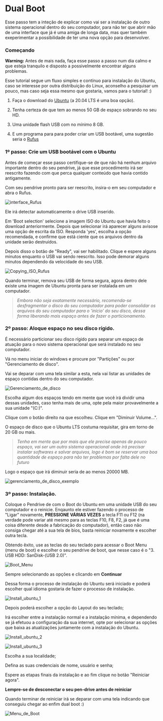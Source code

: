 # Dual Boot

Esse passo tem a inteção de explicar como vai ser a instalação de outro sistema operacional dentro do seu computador, para não ter que abrir mão de uma interface que já é uma amiga de longa data, mas quer também exeperimentar a possibilidade de ter uma nova opção para desenvolver.

### Começando

**Warning:** Antes de mais nada, faça esse passo a passo num dia calmo e que esteja tranquilo e disposto a possivelmente encontrar alguns problemas.

Esse tutorial segue um fluxo simples e contínuo para instalação do Ubuntu, caso se interesse por outra distribuição do Linux, aconselho a pesquisar um pouco, mas caso seja essa mesmo que gostaria, vamos para o tutorial! :)

1. Faça o download do [Ubuntu](https://ubuntu.com/#download) (a 20.04 LTS é uma boa opção).

2. Tenha certeza de que tem ao menos 50 GB de espaço sobrando no seu HD.

3. Uma unidade flash USB com no mínimo 8 GB.

4. E um programa para para poder criar um USB bootável, uma sugestão seria o [Rufus](https://rufus.ie/)

### 1º passo: Crie um USB bootável com o Ubuntu

Antes de começar esse passo certifique-se de que não há nenhum arquivo importante dentro do seu pendrive, já que esse procedimento irá ser reescrito fazendo com que perca qualquer conteúdo que havia contido antigamente.

Com seu pendrive pronto para ser reescrito, insira-o em seu computador e abra o Rufus.

![interface_Rufus](../Imagens/Rufus_1.png)

Ele irá detectar automaticamente o drive USB inserido.

Em 'Boot selection' selecione a imagem ISO do Ubuntu que havia feito o download anteriormente. Depois que selecionar irá aparecer alguns avisose uma opção de escrita da ISO. Responda 'yes', escolha a opção recomendada, e confirme que está ciente que os arquivos dentro da unidade serão destruídos.

Depois disso o botão de "Ready", vai ser habilitado.
Clique e espere alguns minutos enquanto o USB vai sendo reescrito.
Isso pode demorar alguns minutos dependendo da velocidade do seu USB.

![Copying_ISO_Rufus](../Imagens/Rufus_2.png)

Quando terminar, remova seu USB de forma segura, agora dentro dele existe uma imagem de Ubuntu pronta para ser instalada em um computador.

> *Embora não seja exatamente necessário, recomenda-se desfragmentar o disco do seu computador para poder consolidar os arquivos do seu computador para o 'início' do seu disco, dessa forma liberando mais espaço antes de fazer o particionamento.*

### 2º passo: Aloque espaço no seu disco rígido.

É necessário particionar seu disco rígido para separar um espaço de atuação para o novo sistema operacional que será instalado no seu computador.

Vá no menu iniciar do windows e procure por "Partições" ou por "Gerenciamento de disco".

Vai se deparar com uma tela similar a esta, nela vai listar as unidades de espaço contidas dentro do seu computador.

![Gerenciamento_de_disco](../Imagens/gerenciamento_de_disco.png)

Escolha algum dos espaços tendo em mente que você irá dividir uma dessas unidades, caso tenha mais de uma, opte pela maior provavelmente a sua unidade "(C:)".

Clique com o botão direito na que escolheu.
Clique em "Diminuir Volume...".

O espaço de disco que o Ubuntu LTS costuma requisitar, gira em torno de 20 GB ou mais.

> *Tenha em mente que por mais que ele precise apenas de pouco espaço, vai ser um outro sistema operacional onde irá precisar instalar softwares e salvar arquivos, logo é bom se reservar uma boa quantidade de espaço para não ter problemas por falta dele no futuro*

Logo o espaço que irá diminuir seria de ao menos 20000 MB.

![gerenciamento_de_disco_exemplo](../Imagens/gerenciamento_de_disco_1.png)

### 3º passo: Instalação.

Coloque o Pendrive de com o Boot do Ubuntu em uma unidade USB do seu computador e o reinicie. Enqaunto ele estiver fazendo o processo de "Ligar" novamente, **PRESSIONE VÁRIAS VEZES** a tecla F11 ou F12 (na verdade pode variar até mesmo para as teclas F10, F8, F2, já que é uma coisa diferente desde a fabricação do computador), então caso não consiga chegar até a sua tela de bios, basta reiniciar novamente e escolher outra tecla.

Obtendo êxito, use as teclas do seu teclado para acessar o Boot Menu (menu de boot) e escolher o seu pendrive de boot, que nesse caso é o "3. USB HDD: SanDisk-(USB 2.0)".

![Boot_Menu](../Imagens/boot_menu-ubuntu.png)

Sempre selecionando as opções e clicando em **Continuar**

Dessa forma o processo de instalação do Ubuntu será iniciado e poderá escolher qual idioma gostaria de fazer o processo de instalação.

![Install_ubuntu_1](../Imagens/install_ubuntu_1.png)

Depois poderá escolher a opção do Layout do seu teclado;

Irá escolher entre a instalação normal e a instalação mínima, e dependendo se já efetuou a configuração da sua internet, opte por selecionar as opções que baixa as atualizações juntamente com a instalação do Ubuntu.

![Install_ubuntu_2](../Imagens/install_ubuntu_2.png)

![Install_ubuntu_3](../Imagens/install_ubuntu_3.png)

Escolha a sua localidade;

Defina as suas credenciais de nome, usuário e senha;

Espere as etapas finais da instalação e ao fim clique no botão "Reiniciar agora".

**Lempre-se de desconectar o seu pen-drive antes de reiniciar**

Quando terminar de reiniciar irá se deparar com uma tela indicando que conseguiu chegar ao enfim dual boot :) 

![Menu_de_Boot](../Imagens/menu_de_boot.png)

<!-- imagens e alguns elementos do texto desse tutorial, foram retirados de [Mundo Ubuntu](https://www.mundoubuntu.com.br/tutoriais/instalacao/396-instalacao-facil-do-ubuntu-20-04-lts-no-windows-10-dual-boot) -->